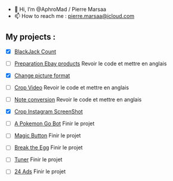 - 👋 Hi, I’m @AphroMad / Pierre Marsaa
- 📫 How to reach me : pierre.marsaa@icloud.com


## My projects : 
- [X] [BlackJack Count](https://github.com/AphroMad/Blackjack_count "BlackJack") 
- [ ] [Preparation Ebay products](https://github.com/AphroMad/Prepa_photo_produit "Preparation Ebay products") Revoir le code et mettre en anglais 
- [X] [Change picture format](https://github.com/AphroMad/JPG-to-PNG "Format")  
- [ ] [Crop Video](https://github.com/AphroMad/Croping_video "CropVideo") Revoir le code et mettre en anglais 
- [ ] [Note conversion](https://github.com/AphroMad/Piano-Guitar-Ukulele-Conversion "Note conversion ") Revoir le code et mettre en anglais 
- [X] [Crop Instagram ScreenShot](https://github.com/AphroMad/Crop-Instagram "Crop Instagram ScreenShot")
- [ ] [A Pokemon Go Bot](https://github.com/AphroMad/PoGo-Adb "PoGo Bot") Finir le projet 
- [ ] [Magic Button](https://github.com/AphroMad/Magic-Button "Magic Button") Finir le projet 
- [ ] [Break the Egg](https://github.com/AphroMad/Break-the-Egg "Break the Egg") Finir le projet 
- [ ] [Tuner](https://github.com/AphroMad/Tuner "Click me") Finir le projet 
- [ ] [24 Ads](https://github.com/AphroMad/24Ads "Click me") Finir le projet 


